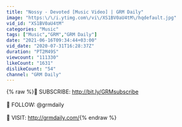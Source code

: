 ```yaml
---
title: "Nossy - Devoted [Music Video] | GRM Daily"
image: "https:\/\/i.ytimg.com\/vi\/XS1BV0aU4tM\/hqdefault.jpg"
vid_id: "XS1BV0aU4tM"
categories: "Music"
tags: ["Music","GRM","GRM Daily"]
date: "2021-06-16T09:34:44+03:00"
vid_date: "2020-07-31T16:28:37Z"
duration: "PT2M49S"
viewcount: "111330"
likeCount: "1631"
dislikeCount: "54"
channel: "GRM Daily"
---
```

{% raw %}🚨 SUBSCRIBE: <a rel="nofollow" target="blank" href="http://bit.ly/GRMsubscribe">http://bit.ly/GRMsubscribe</a>  <br /><br />📲 FOLLOW: @grmdaily<br /><br />📰 VISIT: <a rel="nofollow" target="blank" href="http://grmdaily.com/">http://grmdaily.com/</a>{% endraw %}
